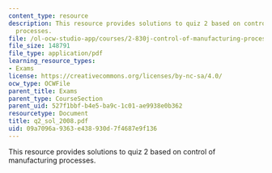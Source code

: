 ```yaml
---
content_type: resource
description: This resource provides solutions to quiz 2 based on control of manufacturing
  processes.
file: /ol-ocw-studio-app/courses/2-830j-control-of-manufacturing-processes-sma-6303-spring-2008/09a7096a9363e438930d7f4687e9f136_q2_sol_2008.pdf
file_size: 148791
file_type: application/pdf
learning_resource_types:
- Exams
license: https://creativecommons.org/licenses/by-nc-sa/4.0/
ocw_type: OCWFile
parent_title: Exams
parent_type: CourseSection
parent_uid: 527f1bbf-b4e5-ba9c-1c01-ae9938e0b362
resourcetype: Document
title: q2_sol_2008.pdf
uid: 09a7096a-9363-e438-930d-7f4687e9f136
---
```

This resource provides solutions to quiz 2 based on control of manufacturing processes.